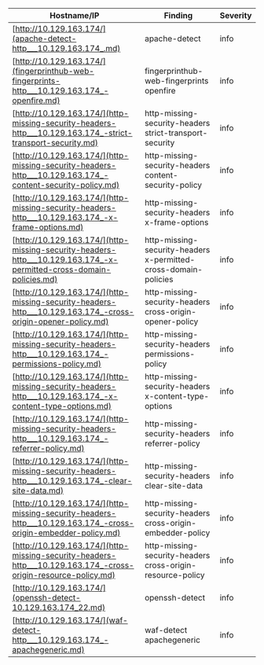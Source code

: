 |Hostname/IP|Finding|Severity|
|-|-|-|
|[http://10.129.163.174/](apache-detect-http___10.129.163.174_.md)|apache-detect |info|
|[http://10.129.163.174/](fingerprinthub-web-fingerprints-http___10.129.163.174_-openfire.md)|fingerprinthub-web-fingerprints openfire|info|
|[http://10.129.163.174/](http-missing-security-headers-http___10.129.163.174_-strict-transport-security.md)|http-missing-security-headers strict-transport-security|info|
|[http://10.129.163.174/](http-missing-security-headers-http___10.129.163.174_-content-security-policy.md)|http-missing-security-headers content-security-policy|info|
|[http://10.129.163.174/](http-missing-security-headers-http___10.129.163.174_-x-frame-options.md)|http-missing-security-headers x-frame-options|info|
|[http://10.129.163.174/](http-missing-security-headers-http___10.129.163.174_-x-permitted-cross-domain-policies.md)|http-missing-security-headers x-permitted-cross-domain-policies|info|
|[http://10.129.163.174/](http-missing-security-headers-http___10.129.163.174_-cross-origin-opener-policy.md)|http-missing-security-headers cross-origin-opener-policy|info|
|[http://10.129.163.174/](http-missing-security-headers-http___10.129.163.174_-permissions-policy.md)|http-missing-security-headers permissions-policy|info|
|[http://10.129.163.174/](http-missing-security-headers-http___10.129.163.174_-x-content-type-options.md)|http-missing-security-headers x-content-type-options|info|
|[http://10.129.163.174/](http-missing-security-headers-http___10.129.163.174_-referrer-policy.md)|http-missing-security-headers referrer-policy|info|
|[http://10.129.163.174/](http-missing-security-headers-http___10.129.163.174_-clear-site-data.md)|http-missing-security-headers clear-site-data|info|
|[http://10.129.163.174/](http-missing-security-headers-http___10.129.163.174_-cross-origin-embedder-policy.md)|http-missing-security-headers cross-origin-embedder-policy|info|
|[http://10.129.163.174/](http-missing-security-headers-http___10.129.163.174_-cross-origin-resource-policy.md)|http-missing-security-headers cross-origin-resource-policy|info|
|[http://10.129.163.174/](openssh-detect-10.129.163.174_22.md)|openssh-detect |info|
|[http://10.129.163.174/](waf-detect-http___10.129.163.174_-apachegeneric.md)|waf-detect apachegeneric|info|
